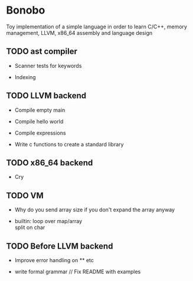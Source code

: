 # Bonobo

Toy implementation of a simple language in order to learn C/C++, memory management, LLVM, x86_64 assembly and language design


## TODO ast compiler

* Scanner tests for keywords

* Indexing 


## TODO LLVM backend

* Compile empty main 

* Compile hello world

* Compile expressions

* Write c functions to create a standard library

## TODO x86_64 backend

* Cry


## TODO VM 

* Why do you send array size if you don't expand the array anyway

* builtin:
    loop over map/array    
    split on char

## TODO Before LLVM backend

* Improve error handling on ** etc

* write formal grammar // Fix README with examples


